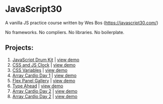 # JavaScript30
A vanilla JS practice course written by Wes Bos (https://javascript30.com/)

No frameworks. No compliers. No libraries. No boilerplate.

## Projects:

1. [JavaScript Drum Kit](https://github.com/willgorham/javascript30/tree/master/01%20-%20JavaScript%20Drum%20Kit)  |  [view demo](https://willgorham.github.io/javascript30/01%20-%20JavaScript%20Drum%20Kit/index.html)
2. [CSS and JS Clock](https://github.com/willgorham/javascript30/tree/master/02%20-%20JS%20and%20CSS%20Clock)  |  [view demo](https://willgorham.github.io/javascript30/02%20-%20JS%20and%20CSS%20Clock/index.html)
3. [CSS Variables](https://github.com/willgorham/javascript30/tree/master/03%20-%20CSS%20Variables)  |  [view demo](https://willgorham.github.io/javascript30/03%20-%20CSS%20Variables/index.html)
4. [Array Cardio Day 1](https://github.com/willgorham/javascript30/tree/master/04%20-%20Array%20Cardio%20Day%201)  |  [view demo](https://willgorham.github.io/javascript30/04%20-%20Array%20Cardio%20Day%201/index.html)
5. [Flex Panel Gallery](https://github.com/willgorham/javascript30/tree/master/05%20-%20Flex%20Panel%20Gallery)  |  [view demo](https://willgorham.github.io/javascript30/05%20-%20Flex%20Panel%20Gallery/index.html)
6. [Type Ahead](https://github.com/willgorham/javascript30/tree/master/06%20-%20Type%20Ahead)  |  [view demo](https://willgorham.github.io/javascript30/06%20-%20Type%20Ahead/index.html)
7. [Array Cardio Day 2](https://github.com/willgorham/javascript30/tree/master/07%20-%20Array%20Cardio%20Day%202)  |  [view demo](https://willgorham.github.io/javascript30/07%20-%20Array%20Cardio%20Day%202/index.html)
7. [Array Cardio Day 2](https://github.com/willgorham/javascript30/tree/master/08%20-%20Fun%20with%20HTML5%20Canvas)  |  [view demo](https://willgorham.github.io/javascript30/08%20-%20Fun%20with%20HTML5%20Canvas/index.html)
